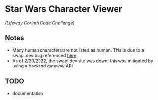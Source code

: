 # Star Wars Character Viewer
*(Lifeway Corinth Code Challenge)*  

## Notes
* Many human characters are not listed as human. This is due to a swapi.dev bug referenced [here](https://github.com/Juriy/swapi/issues/5#issuecomment-1036982287).
* As of 2/20/2022, the swapi.dev site was down; this was mitigated by using a backend gateway API

## TODO
* documentation
